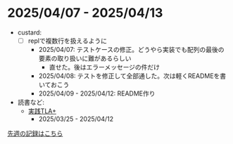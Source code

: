 # 2025/04/07 - 2025/04/13

- custard:
    - [ ] replで複数行を扱えるように
        - 2025/04/07: テストケースの修正。どうやら実装でも配列の最後の要素の取り扱いに難があるらしい
            - 直せた。後はエラーメッセージの件だけ
        - 2025/04/08: テストを修正して全部通した。次は軽くREADMEを書いておこう
        - 2025/04/09 - 2025/04/12: README作り
- 読書など:
    - [実践TLA+](https://www.shoeisha.co.jp/book/detail/9784798169163)
        - 2025/03/25 - 2025/04/12

[先週の記録はこちら](https://github.com/igrep/daily-commits/blob/ab5720958e9564b3601f07bb83def705ae1379da/yesterday.md)
